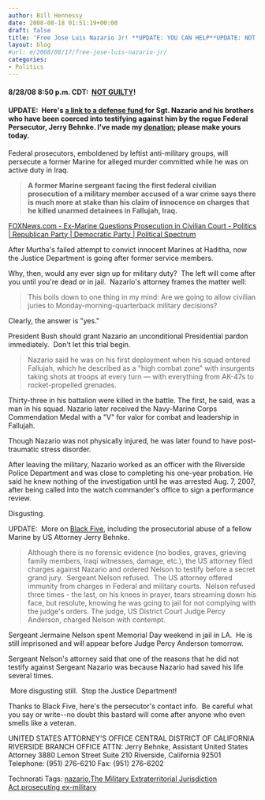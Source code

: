 ```yaml
---
author: Bill Hennessy
date: 2008-08-18 01:51:19+00:00
draft: false
title: 'Free Jose Luis Nazario Jr! **UPDATE: YOU CAN HELP**UPDATE: NOT GUILTY!'
layout: blog
#url: e/2008/08/17/free-jose-luis-nazario-jr/
categories:
- Politics
---
```


#### 8/28/08 8:50 p.m. CDT:  [NOT GUILTY](https://hennessysview.com/2008/08/28/marine-jose-luis-nazario-not-guilty/)!




#### UPDATE:  Here's [a link to a defense fund ](https://warchronicle.com/TheyAreNotKillers/Fallujah04/DefendOurMarines.htm)for Sgt. Nazario and his brothers who have been coerced into testifying against him by the rogue Federal Persecutor, Jerry Behnke. I've made my [donation](https://www.unitedpatriots.org/donate.php#donatewarrior); please make yours today.


Federal prosecutors, emboldened by leftist anti-military groups, will persecute a former Marine for alleged murder committed while he was on active duty in Iraq.


> **A former Marine sergeant facing the first federal civilian prosecution of a military member accused of a war crime says there is much more at stake than his claim of innocence on charges that he killed unarmed detainees in Fallujah, Iraq.**


[FOXNews.com - Ex-Marine Questions Prosecution in Civilian Court - Politics | Republican Party | Democratic Party | Political Spectrum](https://www.foxnews.com/story/0,2933,405164,00.html)

After Murtha's failed attempt to convict innocent Marines at Haditha, now the Justice Department is going after former service members. 

Why, then, would any ever sign up for military duty?  The left will come after you until you're dead or in jail.  Nazario's attorney frames the matter well:


> This boils down to one thing in my mind: Are we going to allow civilian juries to Monday-morning-quarterback military decisions?


Clearly, the answer is "yes." 

President Bush should grant Nazario an unconditional Presidential pardon immediately.  Don't let this trial begin.


> Nazario said he was on his first deployment when his squad entered Fallujah, which he described as a "high combat zone" with insurgents taking shots at troops at every turn — with everything from AK-47s to rocket-propelled grenades.

Thirty-three in his battalion were killed in the battle. The first, he said, was a man in his squad. Nazario later received the Navy-Marine Corps Commendation Medal with a "V" for valor for combat and leadership in Fallujah.

Though Nazario was not physically injured, he was later found to have post-traumatic stress disorder.

After leaving the military, Nazario worked as an officer with the Riverside Police Department and was close to completing his one-year probation. He said he knew nothing of the investigation until he was arrested Aug. 7, 2007, after being called into the watch commander's office to sign a performance review.


Disgusting. 

UPDATE:  More on [Black Five](https://www.blackfive.net/main/2008/05/marine-jailed-o.html), including the prosecutorial abuse of a fellow Marine by US Attorney Jerry Behnke. 


> Although there is no forensic evidence (no bodies, graves, grieving family members, Iraqi witnesses, damage, etc.), the US attorney filed charges against Nazario and ordered Nelson to testify before a secret grand jury.  Sergeant Nelson refused.  The US attorney offered immunity from charges in Federal and military courts.  Nelson refused three times - the last, on his knees in prayer, tears streaming down his face, but resolute, knowing he was going to jail for not complying with the judge's orders. The judge, US District Court Judge Percy Anderson, charged Nelson with contempt.

Sergeant Jermaine Nelson spent Memorial Day weekend in jail in LA.  He is still imprisoned and will appear before Judge Percy Anderson tomorrow. 

Sergeant Nelson's attorney said that one of the reasons that he did not testify against Sergeant Nazario was because Nazario had saved his life several times.


 More disgusting still.  Stop the Justice Department! 

Thanks to Black Five, here's the persecutor's contact info.  Be careful what you say or write--no doubt this bastard will come after anyone who even smells like a veteran.

UNITED STATES ATTORNEY'S OFFICE
CENTRAL DISTRICT OF CALIFORNIA
RIVERSIDE BRANCH OFFICE
ATTN: Jerry Behnke, Assistant United States Attorney
3880 Lemon Street
Suite 210
Riverside, California 92501
Telephone: (951) 276-6210
Fax: (951) 276-6202


Technorati Tags: [nazario](https://technorati.com/tags/nazario),[The Military Extraterritorial Jurisdiction Act](https://technorati.com/tags/The%20Military%20Extraterritorial%20Jurisdiction%20Act),[prosecuting ex-military](https://technorati.com/tags/prosecuting%20ex-military)
